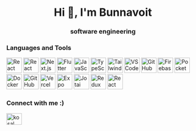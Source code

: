 <h1 align="center">Hi 👋, I'm Bunnavoit</h1>
<h3 align="center">software engineering</h3>

### Languages and Tools

<p align="left">
    <img src="https://img.shields.io/badge/React%20Native-20232A?style=for-the-badge&logo=react&logoColor=61DAFB" alt="React Native" height="40"/>  
  <img src="https://img.shields.io/badge/React-20232A?style=for-the-badge&logo=react&logoColor=61DAFB" alt="React" height="40"/>
  <img src="https://img.shields.io/badge/Next.js-000000?style=for-the-badge&logo=nextdotjs&logoColor=white" alt="Next.js" height="40"/>
  <img src="https://img.shields.io/badge/Flutter-02569B?style=for-the-badge&logo=flutter&logoColor=white" alt="Flutter" height="40"/>
  <img src="https://img.shields.io/badge/JavaScript-F7DF1E?style=for-the-badge&logo=javascript&logoColor=black" alt="JavaScript" height="40"/>
  <img src="https://img.shields.io/badge/TypeScript-3178C6?style=for-the-badge&logo=typescript&logoColor=white" alt="TypeScript" height="40"/>
  <img src="https://img.shields.io/badge/Tailwind_CSS-38B2AC?style=for-the-badge&logo=tailwind-css&logoColor=white" alt="Tailwind CSS" height="40"/>
  <img src="https://img.shields.io/badge/VS_Code-007ACC?style=for-the-badge&logo=visual-studio-code&logoColor=white" alt="VSCode" height="40"/>
  <img src="https://img.shields.io/badge/GitHub-181717?style=for-the-badge&logo=github&logoColor=white" alt="GitHub" height="40"/>
  <img src="https://img.shields.io/badge/Firebase-FFCA28?style=for-the-badge&logo=firebase&logoColor=black" alt="Firebase" height="40"/>  
  <img src="https://img.shields.io/badge/Pocketbase-2E2C2C?style=for-the-badge&logo=pocketbase&logoColor=white" alt="Pocketbase" height="40"/>
  <img src="https://img.shields.io/badge/Docker-2496ED?style=for-the-badge&logo=docker&logoColor=white" alt="Docker" height="40"/>
  <img src="https://img.shields.io/badge/GitHub%20Actions-2088FF?style=for-the-badge&logo=github-actions&logoColor=white" alt="GitHub Actions" height="40"/>
  <img src="https://img.shields.io/badge/Vercel-000000?style=for-the-badge&logo=vercel&logoColor=white" alt="Vercel" height="40"/>
  <img src="https://img.shields.io/badge/Expo-000020?style=for-the-badge&logo=expo&logoColor=white" alt="Expo" height="40"/>
  <img src="https://img.shields.io/badge/Jotai-9e1e32?style=for-the-badge&logoColor=white" alt="Jotai" height="40"/>  
  <img src="https://img.shields.io/badge/Redux-764ABC?style=for-the-badge&logo=redux&logoColor=white" alt="Redux" height="40"/>
  <img src="https://img.shields.io/badge/React_Query-FF4154?style=for-the-badge&logo=react-query&logoColor=white" alt="React Query" height="40"/>
</p>

<h3 align="left">Connect with me :) </h3>
<p align="left">
<a href="https://linkedin.com/in/kosal bunnavoit" target="blank"><img align="center" src="https://raw.githubusercontent.com/rahuldkjain/github-profile-readme-generator/master/src/images/icons/Social/linked-in-alt.svg" alt="kosal bunnavoit" height="30" width="40" /></a>

</p>



